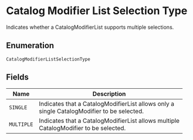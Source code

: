 <!-- Optimized: 2025-10-06 -->
<!-- RPM: 1.6.2.1.1.6.2.1_catalog-modifier-list-selection-type_20251006 -->
<!-- Session: E2E RPM DNA Application -->
<!-- AOM: RND (Reggie & Dro) -->
<!-- COI: TECHNOLOGY -->
<!-- RPM: HIGH -->
<!-- ACTION: BUILD -->


# Catalog Modifier List Selection Type

Indicates whether a CatalogModifierList supports multiple selections.

## Enumeration

`CatalogModifierListSelectionType`

## Fields

| Name | Description |
|  --- | --- |
| `SINGLE` | Indicates that a CatalogModifierList allows only a<br>single CatalogModifier to be selected. |
| `MULTIPLE` | Indicates that a CatalogModifierList allows multiple<br>CatalogModifier to be selected. |
